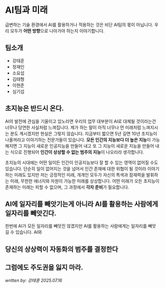 # AI팀과 미래
급변하는 기술 환경에서 AI를 활용하거나 적용하는 것은 비단 AI팀의 몫이 아닙니다. 우리 모두가 **어떤 방향**으로 나아가야 하는지 이야기합니다.

## 팀소개
- 강태훈
- 정재인
- 소요섭
- 김태형
- 이현준
- 심기섭

## 초지능은 반드시 온다.
AI의 발전에 관심을 기울이고 있노라면 우리의 업무 대부분이 AI로 대체될 것이라는건 너무나 당연한 사실처럼 느껴집니다. 제가 하는 말이 아직 너무나 먼 미래처럼 느껴지시는 분도 계시겠지만 현실은 그렇지 않습니다. 지금부터 짧으면 5년 길면 10년 초지능이 나올꺼라고 이야기하는 전문가들이 있습니다. **모든 인간의 지능보다 더 높은 지능**이 가능해지면 그 지능이 새로운 인공지능을 만들어 내고 또 그 지능이 새로운 지능을 만들어 내는 식으로 진행되어 **인간이 상상할 수 없는 범주의 지능**이 나오리라 생각합니다.

초지능의 시대에는 어떤 일이든 인간이 인공지능보다 잘 할 수 있는 영역이 없어질 수도 있습니다. 단순히 일이 없어지는 것을 넘어서 인간 존재에 대한 위협이 될 것이라 이야기하는 미래도 있지만 저는 긍정적인 미래, 개개인 모두가 자신의 특색과 잠재력을 발휘하는 미래, 무한한 에너지와 자원이 가능한 미래를 상상합니다. 어떤 미래가 오든 초지능이 존재하는 미래는 피할 수 없으며, 그 과정에서 **각자 준비**가 필요합니다.



## AI에 일자리를 빼앗기는게 아니라 AI를 활용하는 사람에게 일자리를 빼앗긴다.
한번에 AI가 모든 일자리를 빼앗진 않겠지만 AI를 활용하는 사람에게는 일자리를 빼앗길 수 있습니다. AI와 



## 당신의 상상력이 자동화의 범주를 결정한다


## 그럼에도 주도권을 잃지 마라.

_written by: 강태훈 2025.07.16_